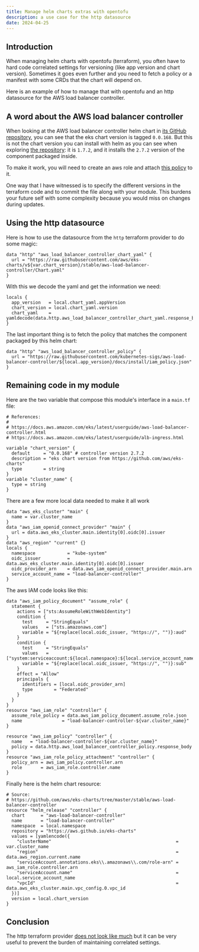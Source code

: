 ```yaml
---
title: Manage helm charts extras with opentofu
description: a use case for the http datasource
date: 2024-04-25
---
```


## Introduction

When managing helm charts with opentofu (terraform), you often have to hard code correlated settings for versioning (like app version and chart version). Sometimes it goes even further and you need to fetch a policy or a manifest with some CRDs that the chart will depend on.

Here is an example of how to manage that with opentofu and an http datasource for the AWS load balancer controller.

## A word about the AWS load balancer controller

When looking at the AWS load balancer controller helm chart in [its GitHub repository](https://github.com/aws/eks-charts/tree/master), you can see that the eks chart version is tagged `0.0.168`. But this is not the chart version you can install with helm as you can see when exploring [the repository](https://github.com/aws/eks-charts/blob/master/stable/aws-load-balancer-controller/Chart.yaml): it is `1.7.2`, and it installs the `2.7.2` version of the component packaged inside.

To make it work, you will need to create an aws role and attach [this policy](https://github.com/kubernetes-sigs/aws-load-balancer-controller/blob/main/docs/install/iam_policy.json) to it.

One way that I have witnessed is to specify the different versions in the terraform code and to commit the file along with your module. This burdens your future self with some complexity because you would miss on changes during updates.

## Using the http datasource

Here is how to use the datasource from the `http` terraform provider to do some magic:
``` hcl
data "http" "aws_load_balancer_controller_chart_yaml" {
  url = "https://raw.githubusercontent.com/aws/eks-charts/v${var.chart_version}/stable/aws-load-balancer-controller/Chart.yaml"
}
```

With this we decode the yaml and get the information we need:
``` hcl
locals {
  app_version   = local.chart_yaml.appVersion
  chart_version = local.chart_yaml.version
  chart_yaml    = yamldecode(data.http.aws_load_balancer_controller_chart_yaml.response_body)
}
```

The last important thing is to fetch the policy that matches the component packaged by this helm chart:

``` hcl
data "http" "aws_load_balancer_controller_policy" {
  url = "https://raw.githubusercontent.com/kubernetes-sigs/aws-load-balancer-controller/${local.app_version}/docs/install/iam_policy.json"
}
```

## Remaining code in my module

Here are the two variable that compose this module's interface in a `main.tf` file:
``` hcl
# References:
#
# https://docs.aws.amazon.com/eks/latest/userguide/aws-load-balancer-controller.html
# https://docs.aws.amazon.com/eks/latest/userguide/alb-ingress.html

variable "chart_version" {
  default     = "0.0.168" # controller version 2.7.2
  description = "eks chart version from https://github.com/aws/eks-charts"
  type        = string
}
variable "cluster_name" {
  type = string
}
```

There are a few more local data needed to make it all work
``` hcl
data "aws_eks_cluster" "main" {
  name = var.cluster_name
}
data "aws_iam_openid_connect_provider" "main" {
  url = data.aws_eks_cluster.main.identity[0].oidc[0].issuer
}
data "aws_region" "current" {}
locals {
  namespace            = "kube-system"
  oidc_issuer          = data.aws_eks_cluster.main.identity[0].oidc[0].issuer
  oidc_provider_arn    = data.aws_iam_openid_connect_provider.main.arn
  service_account_name = "load-balancer-controller"
}
```

The aws IAM code looks like this:
``` hcl
data "aws_iam_policy_document" "assume_role" {
  statement {
    actions = ["sts:AssumeRoleWithWebIdentity"]
    condition {
      test     = "StringEquals"
      values   = ["sts.amazonaws.com"]
      variable = "${replace(local.oidc_issuer, "https://", "")}:aud"
    }
    condition {
      test     = "StringEquals"
      values   = ["system:serviceaccount:${local.namespace}:${local.service_account_name}"]
      variable = "${replace(local.oidc_issuer, "https://", "")}:sub"
    }
    effect = "Allow"
    principals {
      identifiers = [local.oidc_provider_arn]
      type        = "Federated"
    }
  }
}
resource "aws_iam_role" "controller" {
  assume_role_policy = data.aws_iam_policy_document.assume_role.json
  name               = "load-balancer-controller-${var.cluster_name}"
}

resource "aws_iam_policy" "controller" {
  name   = "load-balancer-controller-${var.cluster_name}"
  policy = data.http.aws_load_balancer_controller_policy.response_body
}
resource "aws_iam_role_policy_attachment" "controller" {
  policy_arn = aws_iam_policy.controller.arn
  role       = aws_iam_role.controller.name
}
```

Finally here is the helm chart resource:
``` hcl
# Source:
# https://github.com/aws/eks-charts/tree/master/stable/aws-load-balancer-controller
resource "helm_release" "controller" {
  chart      = "aws-load-balancer-controller"
  name       = "load-balancer-controller"
  namespace  = local.namespace
  repository = "https://aws.github.io/eks-charts"
  values = [yamlencode({
    "clusterName"                                               = var.cluster_name
    "region"                                                    = data.aws_region.current.name
    "serviceAccount.annotations.eks\\.amazonaws\\.com/role-arn" = aws_iam_role.controller.arn
    "serviceAccount.name"                                       = local.service_account_name
    "vpcId"                                                     = data.aws_eks_cluster.main.vpc_config.0.vpc_id
  })]
  version = local.chart_version
}
```

## Conclusion

The http terraform provider [does not look like much](https://registry.terraform.io/providers/hashicorp/http/latest/docs/data-sources/http) but it can be very useful to prevent the burden of maintaining correlated settings.
